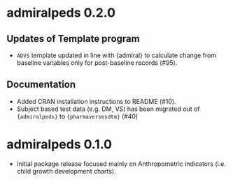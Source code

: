 # admiralpeds 0.2.0

## Updates of Template program

- `ADVS` template updated in line with {admiral} to calculate change from baseline variables only for post-baseline records (#95).

## Documentation

- Added CRAN installation instructions to README (#10).
- Subject based test data (e.g. DM, VS) has been migrated out of `{admiralpeds}` to `{pharmaversesdtm}` (#40)

# admiralpeds 0.1.0

- Initial package release focused mainly on Anthropometric indicators (i.e. child growth development charts).
